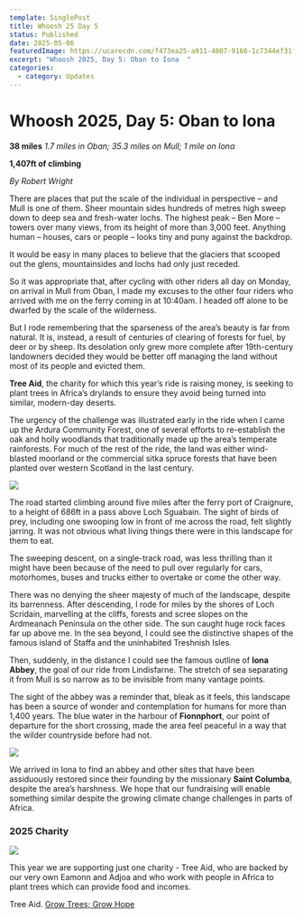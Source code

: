 ```yaml
---
template: SinglePost
title: Whoosh 25 Day 5
status: Published
date: 2025-05-06
featuredImage: https://ucarecdn.com/f473ea25-a911-4807-9166-1c7344ef31f9/-/crop/2309x996/0,254/-/preview/
excerpt: "Whoosh 2025, Day 5: Oban to Iona  "
categories:
  - category: Updates
---
```

# Whoosh 2025, Day 5: Oban to Iona

**38 miles**
*1.7 miles in Oban; 35.3 miles on Mull; 1 mile on Iona*

**1,407ft of climbing**

*By Robert Wright*

There are places that put the scale of the individual in perspective – and Mull is one of them. Sheer mountain sides hundreds of metres high sweep down to deep sea and fresh-water lochs. The highest peak – Ben More – towers over many views, from its height of more than 3,000 feet. Anything human – houses, cars or people – looks tiny and puny against the backdrop.

It would be easy in many places to believe that the glaciers that scooped out the glens, mountainsides and lochs had only just receded.

So it was appropriate that, after cycling with other riders all day on Monday, on arrival in Mull from Oban, I made my excuses to the other four riders who arrived with me on the ferry coming in at 10:40am. I headed off alone to be dwarfed by the scale of the wilderness.

But I rode remembering that the sparseness of the area’s beauty is far from natural. It is, instead, a result of centuries of clearing of forests for fuel, by deer or by sheep. Its desolation only grew more complete after 19th-century landowners decided they would be better off managing the land without most of its people and evicted them.

**Tree Aid**, the charity for which this year’s ride is raising money, is seeking to plant trees in Africa’s drylands to ensure they avoid being turned into similar, modern-day deserts.

The urgency of the challenge was illustrated early in the ride when I came up the Ardura Community Forest, one of several efforts to re-establish the oak and holly woodlands that traditionally made up the area’s temperate rainforests. For much of the rest of the ride, the land was either wind-blasted moorland or the commercial sitka spruce forests that have been planted over western Scotland in the last century.

![](https://ucarecdn.com/5ce847aa-1626-49d5-9359-67b17f7df484/-/crop/1732x1804/0,0/-/preview/)

The road started climbing around five miles after the ferry port of Craignure, to a height of 686ft in a pass above Loch Sguabain. The sight of birds of prey, including one swooping low in front of me across the road, felt slightly jarring. It was not obvious what living things there were in this landscape for them to eat.

The sweeping descent, on a single-track road, was less thrilling than it might have been because of the need to pull over regularly for cars, motorhomes, buses and trucks either to overtake or come the other way.

There was no denying the sheer majesty of much of the landscape, despite its barrenness. After descending, I rode for miles by the shores of Loch Scridain, marvelling at the cliffs, forests and scree slopes on the Ardmeanach Peninsula on the other side. The sun caught huge rock faces far up above me. In the sea beyond, I could see the distinctive shapes of the famous island of Staffa and the uninhabited Treshnish Isles.

Then, suddenly, in the distance I could see the famous outline of **Iona Abbey**, the goal of our ride from Lindisfarne. The stretch of sea separating it from Mull is so narrow as to be invisible from many vantage points.

The sight of the abbey was a reminder that, bleak as it feels, this landscape has been a source of wonder and contemplation for humans for more than 1,400 years. The blue water in the harbour of **Fionnphort**, our point of departure for the short crossing, made the area feel peaceful in a way that the wilder countryside before had not.

![](https://ucarecdn.com/52f56f19-1e2a-44f1-acca-9fe8ab299ee2/-/crop/2309x1111/0,239/-/preview/)

We arrived in Iona to find an abbey and other sites that have been assiduously restored since their founding by the missionary **Saint Columba**, despite the area’s harshness. We hope that our fundraising will enable something similar despite the growing climate change challenges in parts of Africa.

### 2025 Charity

[![](https://ucarecdn.com/5c5df97d-1118-4d17-8373-ff75e70f608a/)](https://www.justgiving.com/team/whoosh2025)

This year we are supporting just one charity - Tree Aid, who are backed by our very own Eamonn and Adjoa and who work with people in Africa to plant trees which can provide food and incomes. 

Tree Aid. [Grow Trees; Grow Hope](https://www.treeaid.org/)